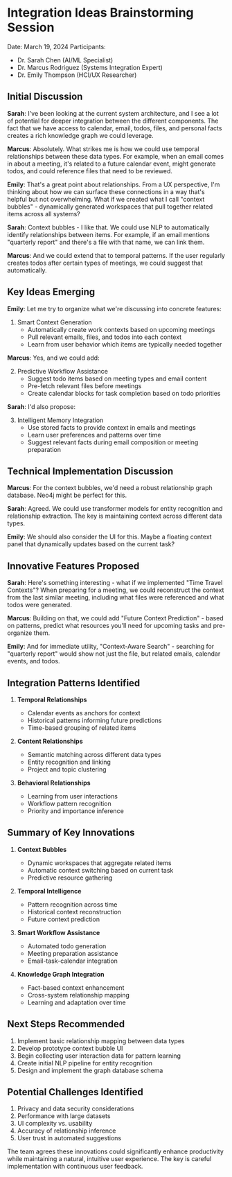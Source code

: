# Integration Ideas Brainstorming Session

Date: March 19, 2024
Participants:

- Dr. Sarah Chen (AI/ML Specialist)
- Dr. Marcus Rodriguez (Systems Integration Expert)
- Dr. Emily Thompson (HCI/UX Researcher)

## Initial Discussion

**Sarah**: I've been looking at the current system architecture, and I see a lot of potential for deeper integration between the different components. The fact that we have access to calendar, email, todos, files, and personal facts creates a rich knowledge graph we could leverage.

**Marcus**: Absolutely. What strikes me is how we could use temporal relationships between these data types. For example, when an email comes in about a meeting, it's related to a future calendar event, might generate todos, and could reference files that need to be reviewed.

**Emily**: That's a great point about relationships. From a UX perspective, I'm thinking about how we can surface these connections in a way that's helpful but not overwhelming. What if we created what I call "context bubbles" - dynamically generated workspaces that pull together related items across all systems?

**Sarah**: Context bubbles - I like that. We could use NLP to automatically identify relationships between items. For example, if an email mentions "quarterly report" and there's a file with that name, we can link them.

**Marcus**: And we could extend that to temporal patterns. If the user regularly creates todos after certain types of meetings, we could suggest that automatically.

## Key Ideas Emerging

**Emily**: Let me try to organize what we're discussing into concrete features:

1. Smart Context Generation
   - Automatically create work contexts based on upcoming meetings
   - Pull relevant emails, files, and todos into each context
   - Learn from user behavior which items are typically needed together

**Marcus**: Yes, and we could add:

2. Predictive Workflow Assistance
   - Suggest todo items based on meeting types and email content
   - Pre-fetch relevant files before meetings
   - Create calendar blocks for task completion based on todo priorities

**Sarah**: I'd also propose:

3. Intelligent Memory Integration
   - Use stored facts to provide context in emails and meetings
   - Learn user preferences and patterns over time
   - Suggest relevant facts during email composition or meeting preparation

## Technical Implementation Discussion

**Marcus**: For the context bubbles, we'd need a robust relationship graph database. Neo4j might be perfect for this.

**Sarah**: Agreed. We could use transformer models for entity recognition and relationship extraction. The key is maintaining context across different data types.

**Emily**: We should also consider the UI for this. Maybe a floating context panel that dynamically updates based on the current task?

## Innovative Features Proposed

**Sarah**: Here's something interesting - what if we implemented "Time Travel Contexts"? When preparing for a meeting, we could reconstruct the context from the last similar meeting, including what files were referenced and what todos were generated.

**Marcus**: Building on that, we could add "Future Context Prediction" - based on patterns, predict what resources you'll need for upcoming tasks and pre-organize them.

**Emily**: And for immediate utility, "Context-Aware Search" - searching for "quarterly report" would show not just the file, but related emails, calendar events, and todos.

## Integration Patterns Identified

1. **Temporal Relationships**

   - Calendar events as anchors for context
   - Historical patterns informing future predictions
   - Time-based grouping of related items

2. **Content Relationships**

   - Semantic matching across different data types
   - Entity recognition and linking
   - Project and topic clustering

3. **Behavioral Relationships**
   - Learning from user interactions
   - Workflow pattern recognition
   - Priority and importance inference

## Summary of Key Innovations

1. **Context Bubbles**

   - Dynamic workspaces that aggregate related items
   - Automatic context switching based on current task
   - Predictive resource gathering

2. **Temporal Intelligence**

   - Pattern recognition across time
   - Historical context reconstruction
   - Future context prediction

3. **Smart Workflow Assistance**

   - Automated todo generation
   - Meeting preparation assistance
   - Email-task-calendar integration

4. **Knowledge Graph Integration**
   - Fact-based context enhancement
   - Cross-system relationship mapping
   - Learning and adaptation over time

## Next Steps Recommended

1. Implement basic relationship mapping between data types
2. Develop prototype context bubble UI
3. Begin collecting user interaction data for pattern learning
4. Create initial NLP pipeline for entity recognition
5. Design and implement the graph database schema

## Potential Challenges Identified

1. Privacy and data security considerations
2. Performance with large datasets
3. UI complexity vs. usability
4. Accuracy of relationship inference
5. User trust in automated suggestions

The team agrees these innovations could significantly enhance productivity while maintaining a natural, intuitive user experience. The key is careful implementation with continuous user feedback.
